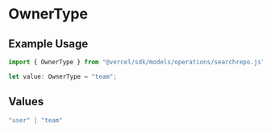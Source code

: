 # OwnerType

## Example Usage

```typescript
import { OwnerType } from "@vercel/sdk/models/operations/searchrepo.js";

let value: OwnerType = "team";
```

## Values

```typescript
"user" | "team"
```